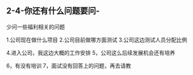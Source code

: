 ## 2-4-你还有什么问题要问-

少问一些福利相关的问题

1.公司现在做什么项目   2.公司目前做哪方面测试   3.公司这边测试人员分配比例

4.进入公司，我这边大概的工作安排    5，公司这么后续发展机会还有培养

6，有没有培训   7，面试没有回答上的问题，再去请教
